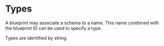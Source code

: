 # Types

A blueprint may associate a schema to a name. This name combined with the blueprint ID can be used
to specify a type.

Types are identified by string.